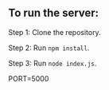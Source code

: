 ## To run the server:
 Step 1: Clone the repository.

 Step 2: Run `npm install`.

 Step 3: Run `node index.js`. 

PORT=5000